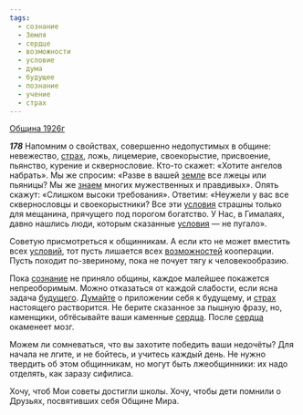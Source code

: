 ```yaml
---
tags:
  - сознание
  - Земля
  - сердце
  - возможности
  - условие
  - дума
  - будущее
  - познание
  - учение
  - страх
---
```


[Община 1926г](https://127.0.0.1:4002/agni/1926)

___178___
Напомним о свойствах, совершенно недопустимых в общине: невежество, [страх](../../../tags/#страх), ложь, лицемерие, своекорыстие, присвоение, пьянство, курение и сквернословие. Кто-то скажет: «Хотите ангелов набрать». Мы же спросим: «Разве в вашей [земле](../../../tags/#Земля) все лжецы или пьяницы? Мы же [знаем](../../../tags/#познание) многих мужественных и правдивых». Опять скажут: «Слишком высоки требования». Ответим: «Неужели у вас все сквернословцы и своекорыстники? Все эти [условия](../../../tags/#условие) страшны только для мещанина, прячущего под порогом богатство. У Нас, в Гималаях, давно нашлись люди, которым сказанные [условия](../../../tags/#условие) — не пугало».   

Советую присмотреться к общинникам. А если кто не может вместить всех [условий](../../../tags/#условие), тот пусть лишается всех [возможностей](../../../tags/#возможности) кооперации. Пусть походит по-звериному, пока не почует тягу к человекообразию.   

Пока [сознание](../../../tags/#сознание) не приняло общины, каждое малейшее покажется непреоборимым. Можно отказаться от каждой слабости, если ясна задача [будущего](../../../tags/#будущее). [Думайте](../../../tags/#дума) о приложении себя к будущему, и [страх](../../../tags/#страх) настоящего растворится. Не берите сказанное за пышную фразу, но, каменщики, обтёсывайте ваши каменные [сердца](../../../tags/#сердце). После [сердца](../../../tags/#сердце) окаменеет мозг.   

Можем ли сомневаться, что вы захотите победить ваши недочёты? Для начала не лгите, и не бойтесь, и учитесь каждый день. Не нужно твердить об этом общинникам, но могут быть лжеобщинники: их надо отделять, как заразу сифилиса.   

Хочу, чтоб Мои советы достигли школы. Хочу, чтобы дети помнили о Друзьях, посвятивших себя Общине Мира.   

